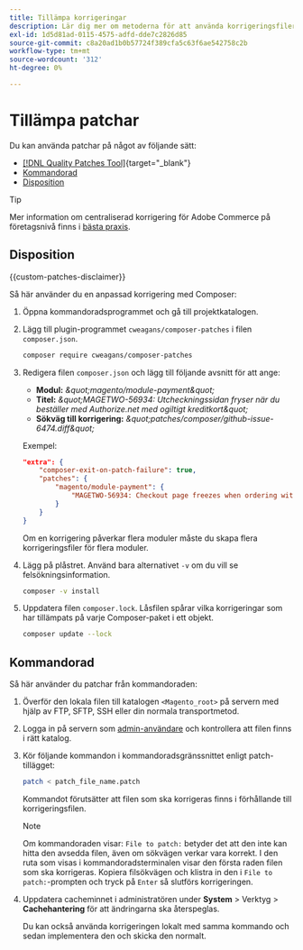 ```yaml
---
title: Tillämpa korrigeringar
description: Lär dig mer om metoderna för att använda korrigeringsfiler i ett Adobe Commerce-projekt.
exl-id: 1d5d81ad-0115-4575-adfd-dde7c2826d85
source-git-commit: c8a20ad1b0b57724f389cfa5c63f6ae542758c2b
workflow-type: tm+mt
source-wordcount: '312'
ht-degree: 0%

---
```


# Tillämpa patchar

Du kan använda patchar på något av följande sätt:

- [[!DNL Quality Patches Tool]](https://experienceleague.adobe.com/tools/commerce-quality-patches/index.html){target="_blank"}
- [Kommandorad](../patches/apply.md#command-line)
- [Disposition](../patches/apply.md#composer)


>[!TIP]
>
>Mer information om centraliserad korrigering för Adobe Commerce på företagsnivå finns i [bästa praxis](../../implementation-playbook/best-practices/maintenance/patching-at-scale.md).

## Disposition

{{custom-patches-disclaimer}}

Så här använder du en anpassad korrigering med Composer:

1. Öppna kommandoradsprogrammet och gå till projektkatalogen.
1. Lägg till plugin-programmet `cweagans/composer-patches` i filen `composer.json`.

   ```bash
   composer require cweagans/composer-patches
   ```

1. Redigera filen `composer.json` och lägg till följande avsnitt för att ange:
   - **Modul:** *\&quot;magento/module-payment\&quot;*
   - **Titel:** *\&quot;MAGETWO-56934: Utcheckningssidan fryser när du beställer med Authorize.net med ogiltigt kreditkort\&quot;*
   - **Sökväg till korrigering:** *\&quot;patches/composer/github-issue-6474.diff\&quot;*

   Exempel:

   ```json
   "extra": {
       "composer-exit-on-patch-failure": true,
       "patches": {
           "magento/module-payment": {
               "MAGETWO-56934: Checkout page freezes when ordering with Authorize.net with invalid credit card": "patches/composer/github-issue-6474.diff"
           }
       }
   }
   ```

   Om en korrigering påverkar flera moduler måste du skapa flera korrigeringsfiler för flera moduler.

1. Lägg på plåstret. Använd bara alternativet `-v` om du vill se felsökningsinformation.

   ```bash
   composer -v install
   ```

1. Uppdatera filen `composer.lock`. Låsfilen spårar vilka korrigeringar som har tillämpats på varje Composer-paket i ett objekt.

   ```bash
   composer update --lock
   ```

## Kommandorad

Så här använder du patchar från kommandoraden:

1. Överför den lokala filen till katalogen `<Magento_root>` på servern med hjälp av FTP, SFTP, SSH eller din normala transportmetod.
1. Logga in på servern som [admin-användare](../../configuration/cli/config-cli.md#prerequisites) och kontrollera att filen finns i rätt katalog.
1. Kör följande kommandon i kommandoradsgränssnittet enligt patch-tillägget:

   ```bash
   patch < patch_file_name.patch
   ```

   Kommandot förutsätter att filen som ska korrigeras finns i förhållande till korrigeringsfilen.

   >[!NOTE]
   >
   >Om kommandoraden visar: `File to patch:` betyder det att den inte kan hitta den avsedda filen, även om sökvägen verkar vara korrekt. I den ruta som visas i kommandoradsterminalen visar den första raden filen som ska korrigeras. Kopiera filsökvägen och klistra in den i `File to patch:`-prompten och tryck på `Enter` så slutförs korrigeringen.

1. Uppdatera cacheminnet i administratören under **System** > Verktyg > **Cachehantering** för att ändringarna ska återspeglas.

   Du kan också använda korrigeringen lokalt med samma kommando och sedan implementera den och skicka den normalt.
